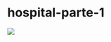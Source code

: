 # hospital-parte-1
<img src='https://www.researchgate.net/profile/Mario-Jorge-De-Oliveira/publication/304380967/figure/fig1/AS:376575188062208@1466793929279/Figura-1-Fluxograma-antigo-do-hospital-2002.png' />
